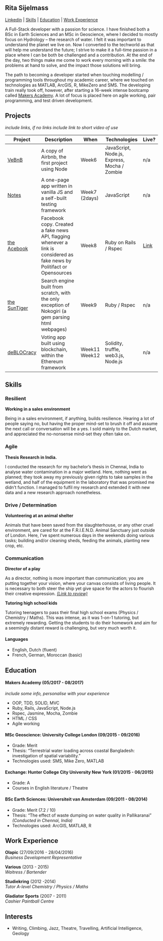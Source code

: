 ## Rita Sijelmass

[Linkedin](https://www.linkedin.com/in/rita-sijelmass/) | [Skills](https://github.com/RSijelmass/CV#skills) | [Education](https://github.com/RSijelmass/CV#education) | [Work Experience](https://github.com/RSijelmass/CV#work-experience)

A Full-Stack developer with a passion for science. I have finished both a BSc in Earth Sciences and an MSc in Geoscience, where I decided to mostly focus on Hydrology – the research of water. I felt it was important to understand the planet we live on. Now I converted to the techworld as that will help me understand the future; I strive to make it a full-time passion in a place where I can be both be challenged and a contribution. At the end of the day, two things make me come to work every morning with a smile: the problems at hand to solve, and the impact those solutions will bring. 

The path to becoming a developer started when touching modelling / programming tools throughout my academic career, where we touched on technologies as MATLAB, ArcGIS, R, MikeZero and SMS. The developing train really took off, however, after starting a 16-week intense bootcamp called [Makers Academy](http://www.makersacademy.com). A lot of focus is placed here on agile working, pair programming, and test driven development.

## Projects

*include links, if no links include link to short video of use*

Project | Description | When | Technologies | Live?
------- | ----------- | ---- | ------------ | ------
[VeBnB](https://github.com/RSijelmass/vebnb) | A copy of Airbnb, the first project using Node | Week6 | JavaScript, Node.js, Express, Mocha / Zombie | n/a
[Notes](https://github.com/RSijelmass/Notes) | A one-page app written in vanilla JS and a self-built testing framework | Week7 (2days) | JavaScript | n/a
[the Acebook](https://github.com/RSijelmass/acebook) | Facebook copy. Created a fake news API, flagging whenever a link is considered as fake news by Politifact or Opensources | Week8 | Ruby on Rails / Rspec | [Link](https://theacebook.herokuapp.com)
[the SunTiger](https://github.com/RSijelmass/search_engine) | Search engine built from scratch, with the only exception of Nokogiri (a gem parsing html webpages)  | Week9 | Ruby / Rspec | n/a
[deBLOCracy](https://github.com/RSijelmass/votingchain) | Voting app built using blockchain, within the Ethereum framework | Week11 Week12 | Solidity, truffle, web3.js, Node.js | n/a

## Skills

### Resilient

**Working in a sales environment**

Being in a sales environment, if anything, builds resilience. Hearing a lot of people saying no, but having the proper mind-set to brush it off and assume the next call or conversation will be a yes. I sold mainly to the Dutch market, and appreciated the no-nonsense mind-set they often take on.

### Agile

**Thesis Research in India.**

I conducted the research for my bachelor’s thesis in Chennai, India to analyse water contamination in a major wetland. Here, nothing went as planned; they took away my previously given rights to take samples in the wetland, and half of the equipment in the laboratory that was promised me didn’t function. I managed to fulfil my research and extended it with new data and a new research approach nonetheless.

### Drive / Determination

**Volunteering at an animal shelter**

Animals that have been saved from the slaughterhouse, or any other cruel environment, are cared for at the F.R.I.E.N.D. Animal Sanctuary just outside of London. Here, I’ve spent numerous days in the weekends doing various tasks; building and/or cleaning sheds, feeding the animals, planting new crop, etc. 

### Communication

**Director of a play**

As a director, nothing is more important than communication; you are putting together your vision, where your canvas consists of living people. It is necessary to both steer the ship yet give space for the actors to flourish their creative expression.
[*(Link to review)*](http://viewsfromthegods.co.uk/encore.shtml)

**Tutoring high school kids**

Tutoring teenagers to pass their final high school exams (Physics / Chemistry / Maths). This was intense, as it was 1-on-1 tutoring, but extremely rewarding. Getting the students to do their homework and aim for a seemingly distant reward is challenging, but very much worth it.

#### Languages
- English, Dutch (fluent)
- French, German, Moroccan (basic)

## Education

#### Makers Academy (05/2017 - 08/2017)
*include some info, personalise with your experience*
- OOP, TDD, SOLID, MVC 
- Ruby, Rails, JavaScript, Node.js
- Rspec, Jasmine, Mocha, Zombie
- HTML / CSS
- Agile working

#### MSc Geoscience: University College London (09/2015 - 09/2016)

- Grade: Merit
- Thesis: “Terrestrial water loading across coastal Bangladesh: investigation of spatial variability.”
- Technologies used: SMS, Mike Zero, MATLAB
 
#### Exchange: Hunter College City University New York (01/2015 - 06/2015)

- Grade: A
- Courses in English literature / Theatre

#### BSc Earth Sciences: Universiteit van Amsterdam (09/2011 - 08/2014)

- Grade: Merit (7.2 / 10)
- Thesis: “The effect of waste dumping on water quality in Pallikaranai” *(Conducted in Chennai, India)*
- Technologies used: ArcGIS, MATLAB, R

## Work Experience

**Olapic** (27/09/2016 - 28/04/2016)    
*Business Development Representative*  

**Various** (2013 - 2015)    
*Waitress / Bartender* 

**Studiekring** (2012 -2014)    
*Tutor A-level Chemistry / Physics / Maths* 

**Gladiator Sports** (2007 - 2011)    
*Cashier Paintball Centre*  

## Interests

- Writing, Climbing, Jazz, Theatre, Travelling, Artificial Intelligence, Geology
